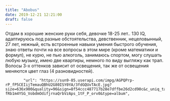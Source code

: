 ```yaml
---
title: "Abobus"
date: 2019-12-21 12:21:00
draft: false
---
```


Отдам в хорошие женские руки себя, девочке 18-25 лет.. 130 IQ, адаптируюсь под разные обстоятельства, девственник, нецеловынный, 27 лет, нежный, есть встроенные навыки умения быстрого обучения, знаю ответы почти на все вопросы в этом мире (кроме математики и формул), не курю, не пью алкоголь, занимаюсь спортом, могу слушать любую музыку, имею две квартиры, немного по виду выгляжу как трап. Волосы 3-х оттенков зависит от освещения, так же от освещения меняются цвет глаз (4 разновидностей).

            "url": "https://sun9-85.userapi.com/impg/AGPQPrp-rP_fP5CEIijTemauQBhU2G80ISY0YA/3fdGQUvTAcE.jpg?size=636x900&quality=96&sign=8f54ccc487717b28e7dffbe26d2cd90c&c_uniq_tag=-fRb1m4YSG_VobdmOdifjrnaQrbVzAps_1tF_P_orv0&type=album",
